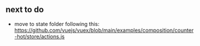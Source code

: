 ## next to do

- move to state folder following this: https://github.com/vuejs/vuex/blob/main/examples/composition/counter-hot/store/actions.js

